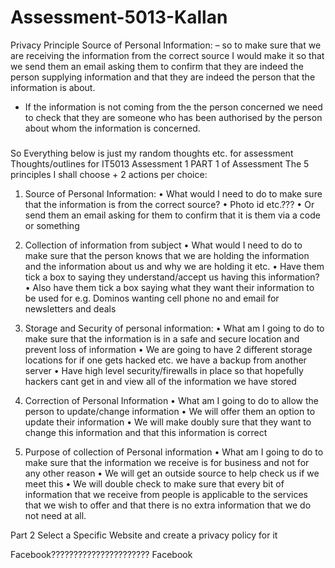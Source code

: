 # Assessment-5013-Kallan

Privacy Principle Source of Personal Information:
– so to make sure that we are receiving the information from the correct source I would make it so that we send them an email asking them to confirm that they are indeed the person supplying information and that they are indeed the person that the information is about. 
- If the information is not coming from the the person concerned we need to check that they are someone who has been authorised by the person about whom the information is concerned.
###
###
###
So Everything below is just
my random thoughts etc. for assessment
Thoughts/outlines for IT5013 Assessment 1
PART 1 of Assessment
The 5 principles I shall choose + 2 actions per choice:
1)	Source of Personal Information:
•	What would I need to do to make sure that the information is from the correct source?
•	Photo id etc.???
•	Or send them an email asking for them to confirm that it is them via a code or something

2)	Collection of information from subject
•	What would I need to do to make sure that the person knows that we are holding the information and the information about us and why we are holding it etc.
•	Have them tick a box to saying they understand/accept us having this information?
•	Also have them tick a box saying what they want their information to be used for e.g. Dominos wanting cell phone no and email for newsletters and deals

3)	Storage and Security of personal information:
•	What am I going to do to make sure that the information is in a safe and secure location and prevent loss of information
•	We are going to have 2 different storage locations for if one gets hacked etc. we have a backup from another server
•	Have high level security/firewalls in place so that hopefully hackers cant get in and view all of the information we have stored

4)	Correction of Personal Information
•	What am I going to do to allow the person to update/change information
•	We will offer them an option to update their information
•	We will make doubly sure that they want to change this information and that this information is correct

5)	Purpose of collection of Personal information
•	What am I going to do to make sure that the information we receive is for business and not for any other reason
•	We will get an outside source to help check us if we meet this
•	We will double check to make sure that every bit of information that we receive from people is applicable to the services that we wish to offer and that there is no extra information that we do not need at all.


Part 2 
Select a Specific Website and create a privacy policy for it

Facebook??????????????????????
Facebook

